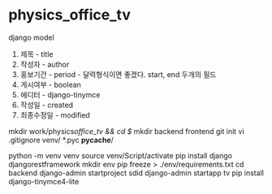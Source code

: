 # physics_office_tv

django model

1. 제목 - title
2. 작성자 - author
3. 홍보기간 - period - 달력형식이면 좋겠다. start, end 두개의 필드
4. 게시여부 - boolean
5. 에디터 - django-tinymce
6. 작성일 - created
7. 최종수정일 - modified

mkdir work/physics*office_tv && cd \$*
mkdir backend frontend
git init
vi .gitignore
venv/
\*.pyc
**pycache**/

python -m venv venv
source venv/Script/activate
pip install django djangorestframework
mkdir env
pip freeze > ./env/requirements.txt
cd backend
django-admin startproject sdid
django-admin startapp tv
pip install django-tinymce4-lite
